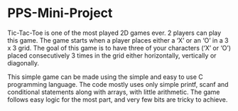 # PPS-Mini-Project

Tic-Tac-Toe is one of the most played 2D games ever. 2 players can play this game. The game starts when a player places either a ‘X’ or an ‘O’ in a 3 x 3 grid. The goal 
of this game is to have three of your characters (‘X’ or ‘O’) placed consecutively 3 times in the grid either horizontally, vertically or diagonally. 

This simple game can be made using the  simple and easy to use C programming language. The code mostly uses only simple printf, scanf and conditional statements along with arrays, with little arithmetic. The game follows easy logic for the most part, and very few bits are tricky to achieve.
